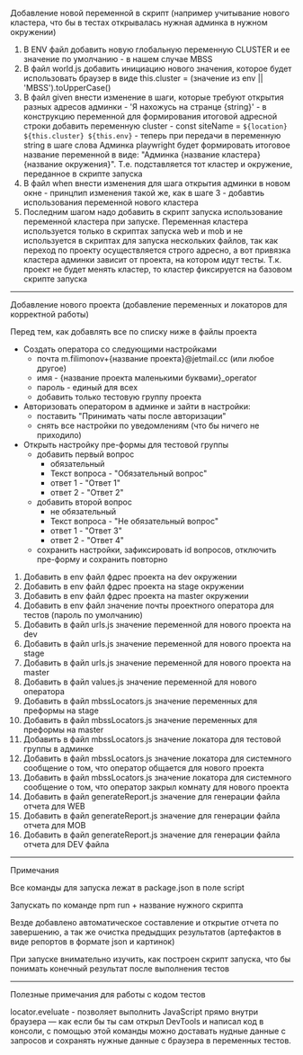 Добавление новой переменной в скрипт (например учитывание нового кластера, что бы в тестах открывалась нужная админка в нужном окружении)
1. В ENV файл добавить новую глобальную переменную CLUSTER и ее значение по умолчанию - в нашем случае MBSS 
2. В файл world.js добавить инициацию нового значения, которое будет использовать браузер в виде this.cluster = (значение из env || 'MBSS').toUpperCase()
3. В файл given внести изменение в шаги, которые требуют открытия разных адресов админки - 'Я нахожусь на странце {string}' - в конструкцию переменной для формирования итоговой адресной строки добавить переменную cluster - const siteName = `${location} ${this.cluster} ${this.env}` - теперь при передачи в переменную string в шаге слова Админка playwright будет формировать итоговое название переменной в виде: "Админка {название кластера} {название окружения}". Т.е. подставляется тот кластер и окружение, переданное в скрипте запуска 
4. В файл when внести изменения для шага открытия админки в новом окне - принцпип изменения такой же, как в шаге 3 - добавтиь использования переменной нового кластера 
5. Последним шагом надо добавить в скрипт запуска использование переменной кластера при запуске. Переменная кластера используется только в скриптах запуска web и mob и не используется в скриптах для запуска нескольких файлов, так как переход по проекту осуществляется строго адресно, а вот привязка кластера админки зависит от проекта, на котором идут тесты. Т.к. проект не будет менять кластер, то кластер фиксируется на базовом скрипте запуска
--------------------------------------------------------------------------

Добавление нового проекта (добавление переменных и локаторов для корректной работы)

Перед тем, как добавлять все по списку ниже в файлы проекта 
- Создать оператора со следующими настройками 
    - почта m.filimonov+{название проекта}@jetmail.cc (или любое другое)
    - имя - {название проекта маленькими буквами}_operator
    - пароль - единый для всех
    - добавить только тестовую группу проекта 
- Авторизовать оператором в админке и зайти в настройки: 
    - поставить "Принимать чаты после авторизации" 
    - снять все настройки по уведомлениям (что бы ничего не приходило)
- Открыть настройку пре-формы для тестовой группы 
    - добавить первый вопрос 
        - обязательный 
        - Текст вопроса - "Обязательный вопрос"
        - ответ 1 - "Ответ 1" 
        - ответ 2 - "Ответ 2" 
    - добавить второй вопрос 
        - не обязательный 
        - Текст вопроса - "Не обязательный вопрос"
        - ответ 1 - "Ответ 3" 
        - ответ 2 - "Ответ 4"
    - сохранить настройки, зафиксировать id вопросов, отключить пре-форму и сохранить повторно 


1. Добавить в env файл фдрес проекта на dev окружении
2. Добавить в env файл фдрес проекта на stage окружении
3. Добавить в env файл фдрес проекта на master окружении
4. Добавить в env файл значение почты проектного оператора для тестов (пароль по умолчанию)
5. Добавить в файл urls.js значение переменной для нового проекта на dev
6. Добавить в файл urls.js значение переменной для нового проекта на stage
7. Добавить в файл urls.js значение переменной для нового проекта на master
8. Добавить в файл values.js значение переменной для нового оператора
9. Добавить в файл mbssLocators.js значение переменных для преформы на stage
10. Добавить в файл mbssLocators.js значение переменных для преформы на master
11. Добавить в файл mbssLocators.js значение локатора для тестовой группы в админке
12. Добавить в файл mbssLocators.js значение локатора для системного сообщение о том, что оператор общается для нового проекта
13. Добавить в файл mbssLocators.js значение локатора для системного сообщение о том, что оператор закрыл комнату для нового проекта
14. Добавить в файл generateReport.js значение для генерации файла отчета для WEB 
15. Добавить в файл generateReport.js значение для генерации файла отчета для MOB 
16. Добавить в файл generateReport.js значение для генерации файла отчета для DEV файла 


--------------------------------------------------------------------------
Примечания 

Все команды для запуска лежат в package.json в поле script 

Запускать по команде npm run + название нужного скрипта 

Везде добавлено автоматическое составление и открытие отчета по завершению, а так же очистка предыдщих результатов (артефактов в виде репортов в формате json и картинок) 

При запуске внимательно изучить, как построен скрипт запуска, что бы понимать конечный результат после выполнения тестов 

--------------------------------------------------------------------------
Полезные примечания для работы с кодом тестов 


locator.eveluate - позволяет выполнить JavaScript прямо внутри браузера — как если бы ты сам открыл DevTools и написал код в консоли, с помощью этой команды можно доставать нудные данные с запросов и сохранять нужные данные с браузера в переменных тестов. 